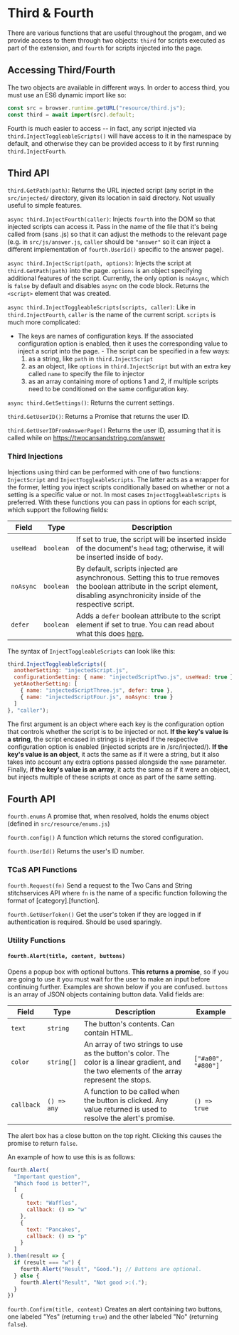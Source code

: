 # Third & Fourth
There are various functions that are useful throughout the progam, and we provide access to them through two objects: `third` for scripts executed as part of the extension, and `fourth` for scripts injected into the page.

## Accessing Third/Fourth
The two objects are available in different ways. In order to access third, you must use an ES6 dynamic import like so:
```js
const src = browser.runtime.getURL("resource/third.js");
const third = await import(src).default;
```
Fourth is much easier to access -- in fact, any script injected via `third.InjectToggleableScripts()` will have access to it in the namespace by default, and otherwise they can be provided access to it by first running `third.InjectFourth`.

## Third API
`third.GetPath(path)`: Returns the URL injected script (any script in the `src/injected/` directory, given its location in said directory. Not usually useful to simple features.

`async third.InjectFourth(caller)`: Injects `fourth` into the DOM so that injected scripts can access it. Pass in the name of the file that it's being called from (sans .js) so that it can adjust the methods to the relevant page (e.g. in `src/js/answer.js`, `caller` should be `"answer"` so it can inject a different implementation of `fourth.UserId()` specific to the answer page).

`async third.InjectScript(path, options)`: Injects the script at `third.GetPath(path)` into the page. `options` is an object specifying additional features of the script. Currently, the only option is `noAsync`, which is `false` by default and disables `async` on the code block. Returns the `<script>` element that was created.

`async third.InjectToggleableScripts(scripts, caller)`: Like in `third.InjectFourth`, `caller` is the name of the current script. `scripts` is much more complicated:
- The keys are names of configuration keys. If the associated configuration option is enabled, then it uses the corresponding value to inject a script into the page. - The script can be specified in a few ways:
  1. as a string, like `path` in `third.InjectScript`
  2. as an object, like `options` in `third.InjectScript` but with an extra key called `name` to specify the file to injector
  3. as an array containing more of options 1 and 2, if multiple scripts need to be conditioned on the same configuration key.

`async third.GetSettings()`: Returns the current settings.

`third.GetUserID()`: Returns a Promise that returns the user ID.

`third.GetUserIDFromAnswerPage()` Returns the user ID, assuming that it is called while on https://twocansandstring.com/answer

### Third Injections
Injections using third can be performed with one of two functions: `InjectScript` and `InjectToggleableScripts`. The latter acts as a wrapper for the former, letting you inject scripts conditionally based on whether or not a setting is a specific value or not. In most cases `InjectToggleableScripts` is preferred. With these functions you can pass in options for each script, which support the following fields:

Field | Type | Description
--- | --- | ---
`useHead` | `boolean` | If set to true, the script will be inserted inside of the document's `head` tag; otherwise, it will be inserted inside of `body`.
`noAsync` | `boolean` | By default, scripts injected are asynchronous. Setting this to true removes the boolean attribute in the script element, disabling asynchronicity inside of the respective script.
`defer` | `boolean` | Adds a `defer` boolean attribute to the script element if set to true. You can read about what this does [here](https://developer.mozilla.org/en-US/docs/Web/HTML/Element/script#defer).

The syntax of `InjectToggleableScripts` can look like this:

```js
third.InjectToggleableScripts({
  anotherSetting: "injectedScript.js",
  configurationSetting: { name: "injectedScriptTwo.js", useHead: true },
  yetAnotherSetting: [
    { name: "injectedScriptThree.js", defer: true },
    { name: "injectedScriptFour.js", noAsync: true }
  ]
}, "caller");
```

The first argument is an object where each key is the configuration option that controls whether the script is to be injected or not. **If the key's value is a string**, the script encased in strings is injected if the respective configuration option is enabled (injected scripts are in /src/injected/). **If the key's value is an object**, it acts the same as if it were a string, but it also takes into account any extra options passed alongside the `name` parameter. Finally, **if the key's value is an array**, it acts the same as if it were an object, but injects multiple of these scripts at once as part of the same setting.

## Fourth API

`fourth.enums` A promise that, when resolved, holds the enums object (defined in `src/resource/enums.js`)

`fourth.config()` A function which returns the stored configuration.

`fourth.UserId()` Returns the user's ID number.

### TCaS API Functions

`fourth.Request(fn)` Send a request to the Two Cans and String stitchservices API where `fn` is the name of a specific function following the format of [category].[function].

`fourth.GetUserToken()` Get the user's token if they are logged in if authentication is required. Should be used sparingly.

### Utility Functions

#### `fourth.Alert(title, content, buttons)`
Opens a popup box with optional buttons. **This returns a promise**, so if you are going to use it you must wait for the user to make an input before continuing further. Examples are shown below if you are confused. `buttons` is an array of JSON objects containing button data. Valid fields are:

Field | Type | Description | Example
--- | --- | --- | ---
`text` | `string` | The button's contents. Can contain HTML.
`color` | `string[]` | An array of two strings to use as the button's color. The color is a linear gradient, and the two elements of the array represent the stops. | `["#a00", "#800"]`
`callback` | `() => any` | A function to be called when the button is clicked. Any value returned is used to resolve the alert's promise. | `() => true`

The alert box has a close button on the top right. Clicking this causes the promise to return `false`.

An example of how to use this is as follows:

```js
fourth.Alert(
  "Important question",
  "Which food is better?",
  [
    {
      text: "Waffles",
      callback: () => "w"
    },
    {
      text: "Pancakes",
      callback: () => "p"
    }
  ]
).then(result => {
  if (result === "w") {
    fourth.Alert("Result", "Good."); // Buttons are optional.
  } else {
    fourth.Alert("Result", "Not good >:(.");
  }
})
```

`fourth.Confirm(title, content)` Creates an alert containing two buttons, one labeled "Yes" (returning `true`) and the other labeled "No" (returning `false`).